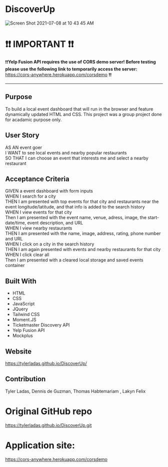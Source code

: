 # DiscoverUp

![Screen Shot 2021-07-08 at 10 43 45 AM](https://user-images.githubusercontent.com/78171259/124942285-7a702800-dfd9-11eb-87aa-b9893625e455.png)

# ❗❗ IMPORTANT ❗❗
 ❗❗**Yelp Fusion API requires the use of CORS demo server! Before testing please use the following link to temporarily access the server:**<br></strong>
 https://cors-anywhere.herokuapp.com/corsdemo ❗❗
*****

## Purpose
To build a local event dashboard that will run in the browser and feature dynamically updated HTML and CSS. This project was a group project done for acadamic purpose only.

## User Story
AS AN event goer<br>
I WANT to see local events and nearby popular restaurants<br>
SO THAT I can choose an event that interests me and select a nearby restaurant<br>

## Acceptance Criteria
GIVEN a event dashboard with form inputs<br>
WHEN I search for a city<br>
THEN I am presented with top events for that city and restaurants near the event longitude/latitude, and that info is added to the search history<br>
WHEN I view events for that city<br>
Then I am presented with the event name, venue, adress, image, the start-date/time, event description, and URL<br>
WHEN I view nearby restaurants<br>
THEN I am presented with the name, image, address, rating, phone number and URL <br>
WHEN I click on a city in the search history<br>
THEN I am again presented with events and nearby restaurants for that city<br>
WHEN I click clear all<br>
Then I am presented with a cleared local storage and saved events container

## Built With
* HTML
* CSS
* JavaScript
* JQuery
* Tailwind CSS
* Moment.JS
* Ticketmaster Discovery API
* Yelp Fusion API
* Mockplus

## Website
https://tylerladas.github.io/DiscoverUp/

## Contribution
Tyler Ladas, Dennis de Guzman, Thomas Habtemariam , Lakyn Felix
 
 # Original GitHub repo
https://tylerladas.github.io/DiscoverUp.git

# Application site:
https://cors-anywhere.herokuapp.com/corsdemo 